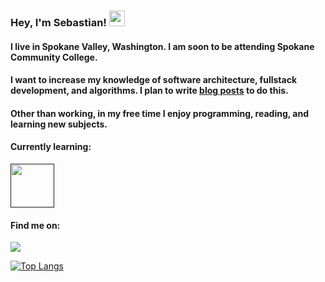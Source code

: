### Hey, I'm Sebastian! <img src="https://media.giphy.com/media/hvRJCLFzcasrR4ia7z/giphy.gif" width="25px"></a>

#### I live in Spokane Valley, Washington. I am soon to be attending Spokane Community College.

#### I want to increase my knowledge of software architecture, fullstack development, and algorithms. I plan to write [blog posts](website) to do this.

#### Other than working, in my free time I enjoy programming, reading, and learning new subjects.

#### Currently learning:

[<img src='https://www.rust-lang.org/static/images/rust-logo-blk.svg' height='70'>]()

#### Find me on:

[<a href="https://www.linkedin.com/in/sebastian-jansen-7b0658139/"><img src="https://img.shields.io/badge/linkedin%20-%230077B5.svg?&style=for-the-badge&logo=linkedin&logoColor=white"/></a>]()

[![Top Langs](https://github-readme-stats.vercel.app/api/top-langs/?username=xulder&layout=compact&theme=radical)](https://github.com/anuraghazra/github-readme-stats)
